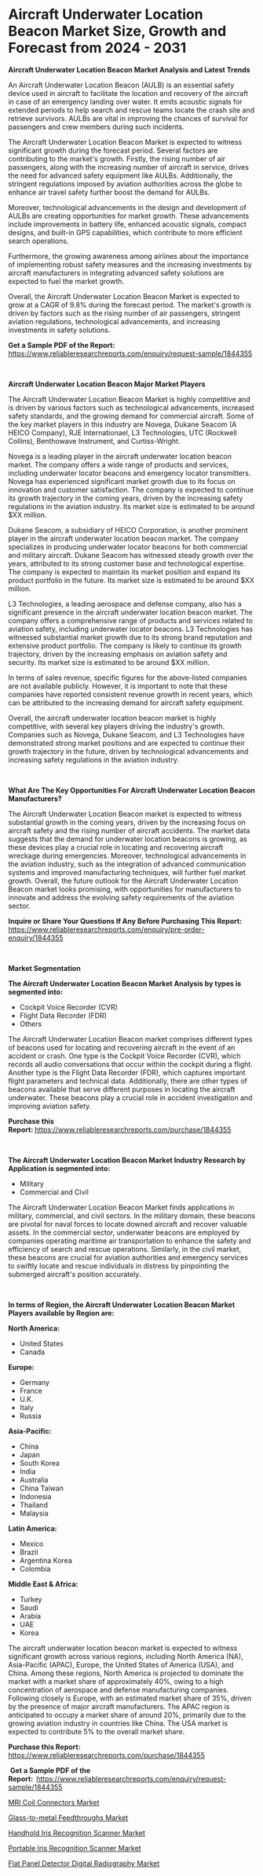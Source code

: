 <p><h1>Aircraft Underwater Location Beacon Market Size, Growth and Forecast from 2024 - 2031</h1></p><p><strong>Aircraft Underwater Location Beacon Market Analysis and Latest Trends</strong></p>
<p><p>An Aircraft Underwater Location Beacon (AULB) is an essential safety device used in aircraft to facilitate the location and recovery of the aircraft in case of an emergency landing over water. It emits acoustic signals for extended periods to help search and rescue teams locate the crash site and retrieve survivors. AULBs are vital in improving the chances of survival for passengers and crew members during such incidents.</p><p>The Aircraft Underwater Location Beacon Market is expected to witness significant growth during the forecast period. Several factors are contributing to the market's growth. Firstly, the rising number of air passengers, along with the increasing number of aircraft in service, drives the need for advanced safety equipment like AULBs. Additionally, the stringent regulations imposed by aviation authorities across the globe to enhance air travel safety further boost the demand for AULBs.</p><p>Moreover, technological advancements in the design and development of AULBs are creating opportunities for market growth. These advancements include improvements in battery life, enhanced acoustic signals, compact designs, and built-in GPS capabilities, which contribute to more efficient search operations.</p><p>Furthermore, the growing awareness among airlines about the importance of implementing robust safety measures and the increasing investments by aircraft manufacturers in integrating advanced safety solutions are expected to fuel the market growth.</p><p>Overall, the Aircraft Underwater Location Beacon Market is expected to grow at a CAGR of 9.8% during the forecast period. The market's growth is driven by factors such as the rising number of air passengers, stringent aviation regulations, technological advancements, and increasing investments in safety solutions.</p></p>
<p><strong>Get a Sample PDF of the Report:&nbsp;</strong> <a href="https://www.reliableresearchreports.com/enquiry/request-sample/1844355">https://www.reliableresearchreports.com/enquiry/request-sample/1844355</a></p>
<p>&nbsp;</p>
<p><strong>Aircraft Underwater Location Beacon Major Market Players</strong></p>
<p><p>The Aircraft Underwater Location Beacon Market is highly competitive and is driven by various factors such as technological advancements, increased safety standards, and the growing demand for commercial aircraft. Some of the key market players in this industry are Novega, Dukane Seacom (A HEICO Company), RJE Internationael, L3 Technologies, UTC (Rockwell Collins), Benthowave Instrument, and Curtiss-Wright.</p><p>Novega is a leading player in the aircraft underwater location beacon market. The company offers a wide range of products and services, including underwater locator beacons and emergency locator transmitters. Novega has experienced significant market growth due to its focus on innovation and customer satisfaction. The company is expected to continue its growth trajectory in the coming years, driven by the increasing safety regulations in the aviation industry. Its market size is estimated to be around $XX million.</p><p>Dukane Seacom, a subsidiary of HEICO Corporation, is another prominent player in the aircraft underwater location beacon market. The company specializes in producing underwater locator beacons for both commercial and military aircraft. Dukane Seacom has witnessed steady growth over the years, attributed to its strong customer base and technological expertise. The company is expected to maintain its market position and expand its product portfolio in the future. Its market size is estimated to be around $XX million.</p><p>L3 Technologies, a leading aerospace and defense company, also has a significant presence in the aircraft underwater location beacon market. The company offers a comprehensive range of products and services related to aviation safety, including underwater locator beacons. L3 Technologies has witnessed substantial market growth due to its strong brand reputation and extensive product portfolio. The company is likely to continue its growth trajectory, driven by the increasing emphasis on aviation safety and security. Its market size is estimated to be around $XX million.</p><p>In terms of sales revenue, specific figures for the above-listed companies are not available publicly. However, it is important to note that these companies have reported consistent revenue growth in recent years, which can be attributed to the increasing demand for aircraft safety equipment.</p><p>Overall, the aircraft underwater location beacon market is highly competitive, with several key players driving the industry's growth. Companies such as Novega, Dukane Seacom, and L3 Technologies have demonstrated strong market positions and are expected to continue their growth trajectory in the future, driven by technological advancements and increasing safety regulations in the aviation industry.</p></p>
<p>&nbsp;</p>
<p><strong>What Are The Key Opportunities For Aircraft Underwater Location Beacon Manufacturers?</strong></p>
<p><p>The Aircraft Underwater Location Beacon market is expected to witness substantial growth in the coming years, driven by the increasing focus on aircraft safety and the rising number of aircraft accidents. The market data suggests that the demand for underwater location beacons is growing, as these devices play a crucial role in locating and recovering aircraft wreckage during emergencies. Moreover, technological advancements in the aviation industry, such as the integration of advanced communication systems and improved manufacturing techniques, will further fuel market growth. Overall, the future outlook for the Aircraft Underwater Location Beacon market looks promising, with opportunities for manufacturers to innovate and address the evolving safety requirements of the aviation sector.</p></p>
<p><strong>Inquire or Share Your Questions If Any Before Purchasing This Report:</strong> <a href="https://www.reliableresearchreports.com/enquiry/pre-order-enquiry/1844355">https://www.reliableresearchreports.com/enquiry/pre-order-enquiry/1844355</a></p>
<p>&nbsp;</p>
<p><strong>Market Segmentation</strong></p>
<p><strong>The Aircraft Underwater Location Beacon Market Analysis by types is segmented into:</strong></p>
<p><ul><li>Cockpit Voice Recorder (CVR)</li><li>Flight Data Recorder (FDR)</li><li>Others</li></ul></p>
<p><p>The Aircraft Underwater Location Beacon market comprises different types of beacons used for locating and recovering aircraft in the event of an accident or crash. One type is the Cockpit Voice Recorder (CVR), which records all audio conversations that occur within the cockpit during a flight. Another type is the Flight Data Recorder (FDR), which captures important flight parameters and technical data. Additionally, there are other types of beacons available that serve different purposes in locating the aircraft underwater. These beacons play a crucial role in accident investigation and improving aviation safety.</p></p>
<p><strong>Purchase this Report:&nbsp;</strong><a href="https://www.reliableresearchreports.com/purchase/1844355">https://www.reliableresearchreports.com/purchase/1844355</a></p>
<p>&nbsp;</p>
<p><strong>The Aircraft Underwater Location Beacon Market Industry Research by Application is segmented into:</strong></p>
<p><ul><li>Military</li><li>Commercial and Civil</li></ul></p>
<p><p>The Aircraft Underwater Location Beacon Market finds applications in military, commercial, and civil sectors. In the military domain, these beacons are pivotal for naval forces to locate downed aircraft and recover valuable assets. In the commercial sector, underwater beacons are employed by companies operating maritime air transportation to enhance the safety and efficiency of search and rescue operations. Similarly, in the civil market, these beacons are crucial for aviation authorities and emergency services to swiftly locate and rescue individuals in distress by pinpointing the submerged aircraft's position accurately.</p></p>
<p>&nbsp;</p>
<p><strong>In terms of Region, the Aircraft Underwater Location Beacon Market Players available by Region are:</strong></p>
<p>
    <p> <strong> North America: </strong>
        <ul>
            <li>United States</li>
            <li>Canada</li>
        </ul>
        </p> 
    <p> <strong> Europe: </strong>
        <ul>
            <li>Germany</li>
            <li>France</li>
            <li>U.K.</li>
            <li>Italy</li>
            <li>Russia</li>
        </ul>
        </p> 
    <p> <strong> Asia-Pacific: </strong>
        <ul>
            <li>China</li>
            <li>Japan</li>
            <li>South Korea</li>
            <li>India</li>
            <li>Australia</li>
            <li>China Taiwan</li>
            <li>Indonesia</li>
            <li>Thailand</li>
            <li>Malaysia</li>
        </ul>
        </p> 
    <p> <strong> Latin America: </strong>
        <ul>
            <li>Mexico</li>
            <li>Brazil</li>
            <li>Argentina Korea</li>
            <li>Colombia</li>
        </ul>
        </p> 
    <p> <strong> Middle East & Africa: </strong>
        <ul>
            <li>Turkey</li>
            <li>Saudi</li>
            <li>Arabia</li>
            <li>UAE</li>
            <li>Korea</li>
        </ul>
    </p>
    </p>
<p><p>The aircraft underwater location beacon market is expected to witness significant growth across various regions, including North America (NA), Asia-Pacific (APAC), Europe, the United States of America (USA), and China. Among these regions, North America is projected to dominate the market with a market share of approximately 40%, owing to a high concentration of aerospace and defense manufacturing companies. Following closely is Europe, with an estimated market share of 35%, driven by the presence of major aircraft manufacturers. The APAC region is anticipated to occupy a market share of around 20%, primarily due to the growing aviation industry in countries like China. The USA market is expected to contribute 5% to the overall market share.</p></p>
<p><strong>Purchase this Report: </strong><a href="https://www.reliableresearchreports.com/purchase/1844355">https://www.reliableresearchreports.com/purchase/1844355</a></p>
<p>&nbsp;<strong>Get a Sample PDF of the Report:&nbsp;&nbsp;</strong><a href="https://www.reliableresearchreports.com/enquiry/request-sample/1844355">https://www.reliableresearchreports.com/enquiry/request-sample/1844355</a></p>
<p><strong></strong></p>
<p><p><a href="https://github.com/markusgodoy/Market-Research-Report-List-1/blob/main/mri-coil-connectors-market.md">MRI Coil Connectors Market</a></p><p><a href="https://github.com/julyju69/Market-Research-Report-List-1/blob/main/glass-to-metal-feedthroughs-market.md">Glass-to-metal Feedthroughs Market</a></p><p><a href="https://github.com/nathandecarvalho/Market-Research-Report-List-1/blob/main/handhold-iris-recognition-scanner-market.md">Handhold Iris Recognition Scanner Market</a></p><p><a href="https://github.com/mauripalmi/Market-Research-Report-List-1/blob/main/portable-iris-recognition-scanner-market.md">Portable Iris Recognition Scanner Market</a></p><p><a href="https://github.com/globismark/Market-Research-Report-List-1/blob/main/flat-panel-detector-digital-radiography-market.md">Flat Panel Detector Digital Radiography Market</a></p></p>